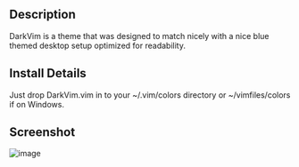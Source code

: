 ## Description

DarkVim is a theme that was designed to match nicely with a nice blue themed desktop setup optimized for readability. 

## Install Details

Just drop DarkVim.vim in to your ~/.vim/colors directory or ~/vimfiles/colors if on Windows.

## Screenshot

![image](https://user-images.githubusercontent.com/96272441/228721064-bb41f09d-afe5-4895-8d86-30ab34e3351c.png)
